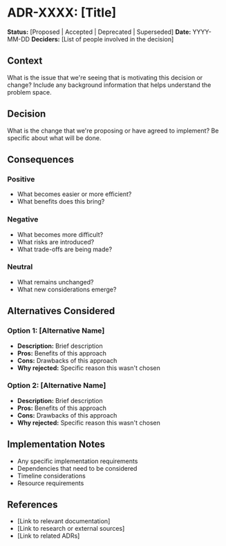 # ADR-XXXX: [Title]

**Status:** [Proposed | Accepted | Deprecated | Superseded]
**Date:** YYYY-MM-DD
**Deciders:** [List of people involved in the decision]

## Context

What is the issue that we're seeing that is motivating this decision or change?
Include any background information that helps understand the problem space.

## Decision

What is the change that we're proposing or have agreed to implement?
Be specific about what will be done.

## Consequences

### Positive
- What becomes easier or more efficient?
- What benefits does this bring?

### Negative
- What becomes more difficult?
- What risks are introduced?
- What trade-offs are being made?

### Neutral
- What remains unchanged?
- What new considerations emerge?

## Alternatives Considered

### Option 1: [Alternative Name]
- **Description:** Brief description
- **Pros:** Benefits of this approach
- **Cons:** Drawbacks of this approach
- **Why rejected:** Specific reason this wasn't chosen

### Option 2: [Alternative Name]
- **Description:** Brief description
- **Pros:** Benefits of this approach
- **Cons:** Drawbacks of this approach
- **Why rejected:** Specific reason this wasn't chosen

## Implementation Notes

- Any specific implementation requirements
- Dependencies that need to be considered
- Timeline considerations
- Resource requirements

## References

- [Link to relevant documentation]
- [Link to research or external sources]
- [Link to related ADRs]